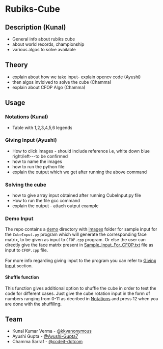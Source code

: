 # Rubiks-Cube
## Description (Kunal)
- General info about rubiks cube
- about world records, championship
- various algos to solve available
## Theory
- explain about how we take input- explain opencv code (Ayushi)
- then algos invlolved to solve the cube (Chamma)
- explain about CFOP Algo (Chamma)
## Usage
### Notations (Kunal)
- Table with 1,2,3,4,5,6 legends
### Giving Input (Ayushi)
- How to click images - should include reference i.e, white down blue right/left---to be confirmed
- how to name the images
- how to run the python file
- explain the output which we get after running the above command
### Solving the cube
- how to give array input obtained after running CubeInput.py file
- How to run the file gcc command
- explain the output - attach output example
### Demo Input
The repo contains a [demo](https://github.com/KKVANONYMOUS/Rubiks-Cube/tree/master/demo) directory with [images](https://github.com/KKVANONYMOUS/Rubiks-Cube/tree/master/demo/images) folder for sample input for the `CubeInput.py` program which will generate the corresponding face matrix, to be given as input to `CFOP.cpp` program.
Or else the user can directly give the face matrix present in [Sample_Input_For_CFOP.txt](https://github.com/KKVANONYMOUS/Rubiks-Cube/blob/master/demo/Sample_Input_For_CFOP.txt) file as input to `CFOP.cpp` file.
<br><br>
For more info regarding giving input to the program you can refer to [Giving Input](#giving-input-ayushi) section.
#### Shuffle function
This function gives additional option to shuffle the cube in order to test the code for different cases. Just give the cube rotation input in the form of numbers ranging from 0-11 as decribed in [Notations](#notations-kunal) and press 12 when you are done with the shuffiling.
## Team
- Kunal Kumar Verma - [@kkvanonymous](https://github.com/KKVANONYMOUS)
- Ayushi Gupta - [@Ayushi-Gupta7](https://github.com/Ayushi-Gupta7)
- Chamma Sarraf - [@codeit-dotcom](https://github.com/codeit-dotcom)
